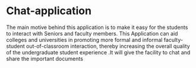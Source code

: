# Chat-application
The main motive behind this application is to make it easy for the students to interact with Seniors and faculty members. This Application can aid colleges and universities in promoting more formal and informal faculty-student out-of-classroom interaction, thereby increasing the overall quality of the undergraduate student experience .It will give the facility to chat and share the important documents
